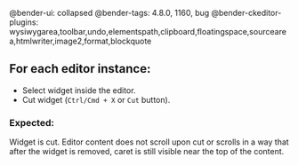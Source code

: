 @bender-ui: collapsed
@bender-tags: 4.8.0, 1160, bug
@bender-ckeditor-plugins:
wysiwygarea,toolbar,undo,elementspath,clipboard,floatingspace,sourcearea,htmlwriter,image2,format,blockquote

## For each editor instance:

* Select widget inside the editor.
* Cut widget (`Ctrl/Cmd + X` or `Cut` button).

### Expected:

Widget is cut. Editor content does not scroll upon cut or scrolls in a way that after the widget is removed, caret is
still visible near the top of the content.


